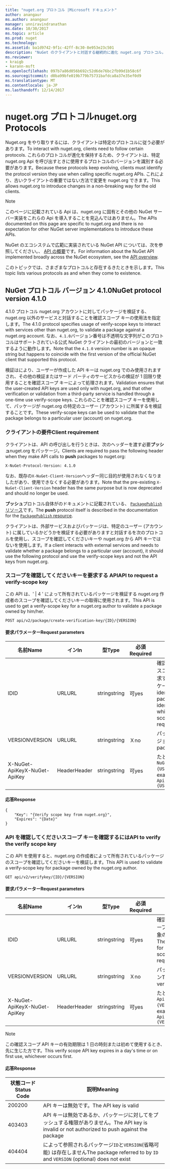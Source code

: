 ```yaml
---
title: "nuget.org プロトコル |Microsoft ドキュメント"
author: anangaur
ms.author: anangaur
manager: unniravindranathan
ms.date: 10/30/2017
ms.topic: article
ms.prod: nuget
ms.technology: 
ms.assetid: ba1d9742-9f1c-42ff-8c30-8e953e23c501
description: "NuGet のクライアントと対話する継続的に進化 nuget.org プロトコル。"
ms.reviewer:
- kraigb
- karann-msft
ms.openlocfilehash: 097b7a86d056b692c52d6de76bc2fb99d1b58c6f
ms.sourcegitcommit: d0ba99bfe019b779b75731bafdca8a37e35ef0d9
ms.translationtype: MT
ms.contentlocale: ja-JP
ms.lasthandoff: 12/14/2017
---
```

# <a name="nugetorg-protocols"></a><span data-ttu-id="a3cac-103">nuget.org プロトコル</span><span class="sxs-lookup"><span data-stu-id="a3cac-103">nuget.org Protocols</span></span>

<span data-ttu-id="a3cac-104">Nuget.org をやり取りするには、クライアントは特定のプロトコルに従う必要があります。</span><span class="sxs-lookup"><span data-stu-id="a3cac-104">To interact with nuget.org, clients need to follow certain protocols.</span></span> <span data-ttu-id="a3cac-105">これらのプロトコルが進化を保持するため、クライアントは、特定 nuget.org Api を呼び出すときに使用するプロトコルのバージョンを識別する必要があります。</span><span class="sxs-lookup"><span data-stu-id="a3cac-105">Because these protocols keep evolving, clients must identify the protocol version they use when calling specific nuget.org APIs.</span></span> <span data-ttu-id="a3cac-106">これにより、古いクライアントの重要ではない方法で変更を nuget.org できます。</span><span class="sxs-lookup"><span data-stu-id="a3cac-106">This allows nuget.org to introduce changes in a non-breaking way for the old clients.</span></span>

> [!Note]
> <span data-ttu-id="a3cac-107">このページに記載されている Api は、nuget.org に固有とその他の NuGet サーバー実装をこれらの Api を導入することを見込んではありません。</span><span class="sxs-lookup"><span data-stu-id="a3cac-107">The APIs documented on this page are specific to nuget.org and there is no expectation for other NuGet server implementations to introduce these APIs.</span></span> 

<span data-ttu-id="a3cac-108">NuGet のエコシステムで広範に実装されている NuGet API については、次を参照してください。、 [API の概要](overview.md)です。</span><span class="sxs-lookup"><span data-stu-id="a3cac-108">For information about the NuGet API implemented broadly across the NuGet ecosystem, see the [API overview](overview.md).</span></span>

<span data-ttu-id="a3cac-109">このトピックでは、さまざまなプロトコルと存在するきたときを示します。</span><span class="sxs-lookup"><span data-stu-id="a3cac-109">This topic lists various protocols as and when they come to existence.</span></span>

## <a name="nuget-protocol-version-410"></a><span data-ttu-id="a3cac-110">NuGet プロトコル バージョン 4.1.0</span><span class="sxs-lookup"><span data-stu-id="a3cac-110">NuGet protocol version 4.1.0</span></span>

<span data-ttu-id="a3cac-111">4.1.0 プロトコル nuget.org アカウントに対してパッケージを検証する、nuget.org 以外のサービスと対話することを確認スコープ キーの使用法を指定します。</span><span class="sxs-lookup"><span data-stu-id="a3cac-111">The 4.1.0 protocol specifies usage of verify-scope keys to interact with services other than nuget.org, to validate a package against a nuget.org account.</span></span> <span data-ttu-id="a3cac-112">なお、`4.1.0`バージョン番号は不透明な文字列がこのプロトコルはサポートされている公式 NuGet クライアントの最初のバージョンと一致するように動作します。</span><span class="sxs-lookup"><span data-stu-id="a3cac-112">Note that the `4.1.0` version number is an opaque string but happens to coincide with the first version of the official NuGet client that supported this protocol.</span></span>

<span data-ttu-id="a3cac-113">検証はにより、ユーザーが作成した API キーは nuget.org でのみ使用されますされ、その他の検証またはサード パーティのサービスからの検証が 1 回限り使用することを確認スコープ キーによって処理されます。</span><span class="sxs-lookup"><span data-stu-id="a3cac-113">Validation ensures that the user-created API keys are used only with nuget.org, and that other verification or validation from a third-party service is handled through a one-time use verify-scope keys.</span></span> <span data-ttu-id="a3cac-114">これらのことを確認スコープ キーを使用して、パッケージが nuget.org の特定のユーザー (アカウント) に所属するを検証することです。</span><span class="sxs-lookup"><span data-stu-id="a3cac-114">These verify-scope keys can be used to validate that the package belongs to a particular user (account) on nuget.org.</span></span>

### <a name="client-requirement"></a><span data-ttu-id="a3cac-115">クライアントの要件</span><span class="sxs-lookup"><span data-stu-id="a3cac-115">Client requirement</span></span>

<span data-ttu-id="a3cac-116">クライアントは、API の呼び出しを行うときは、次のヘッダーを渡す必要**プッシュ**nuget.org をパッケージ。</span><span class="sxs-lookup"><span data-stu-id="a3cac-116">Clients are required to pass the following header when they make API calls to **push** packages to nuget.org:</span></span>

```
X-NuGet-Protocol-Version: 4.1.0
```

<span data-ttu-id="a3cac-117">なお、既存の`X-NuGet-Client-Version`ヘッダー同じ目的が使用されなくなりましたがあり、使用できなくする必要があります。</span><span class="sxs-lookup"><span data-stu-id="a3cac-117">Note that the pre-existing `X-NuGet-Client-Version` header has the same purpose but is now deprecated and should no longer be used.</span></span>

<span data-ttu-id="a3cac-118">**プッシュ**プロトコル自体がのドキュメントに記載されている、 [ `PackagePublish`リソース](package-publish-resource.md)です。</span><span class="sxs-lookup"><span data-stu-id="a3cac-118">The **push** protocol itself is described in the documentation for the [`PackagePublish` resource](package-publish-resource.md).</span></span>

<span data-ttu-id="a3cac-119">クライアントは、外部サービスおよびパッケージは、特定のユーザー (アカウント) に属しているかどうかを検証する必要がありますと対話するを次のプロトコルを使用し、スコープを確認してくださいキーや nuget.org から API キーではないを使用します。</span><span class="sxs-lookup"><span data-stu-id="a3cac-119">If a client interacts with external services and needs to validate whether a package belongs to a particular user (account), it should use the following protocol and use the verify-scope keys and not the API keys from nuget.org.</span></span>

### <a name="api-to-request-a-verify-scope-key"></a><span data-ttu-id="a3cac-120">スコープを確認してくださいキーを要求する API</span><span class="sxs-lookup"><span data-stu-id="a3cac-120">API to request a verify-scope key</span></span>

<span data-ttu-id="a3cac-121">この API は、' | 4 ' によって所有されているパッケージを検証する nuget.org 作成者のスコープを確認してくださいキーの取得に使用されます。</span><span class="sxs-lookup"><span data-stu-id="a3cac-121">This API is used to get a verify-scope key for a nuget.org author to validate a package owned by him/her.</span></span>

```
POST api/v2/package/create-verification-key/{ID}/{VERSION}
```

#### <a name="request-parameters"></a><span data-ttu-id="a3cac-122">要求パラメーター</span><span class="sxs-lookup"><span data-stu-id="a3cac-122">Request parameters</span></span>

<span data-ttu-id="a3cac-123">名前</span><span class="sxs-lookup"><span data-stu-id="a3cac-123">Name</span></span>           | <span data-ttu-id="a3cac-124">イン</span><span class="sxs-lookup"><span data-stu-id="a3cac-124">In</span></span>     | <span data-ttu-id="a3cac-125">型</span><span class="sxs-lookup"><span data-stu-id="a3cac-125">Type</span></span>   | <span data-ttu-id="a3cac-126">必須</span><span class="sxs-lookup"><span data-stu-id="a3cac-126">Required</span></span> | <span data-ttu-id="a3cac-127">メモ</span><span class="sxs-lookup"><span data-stu-id="a3cac-127">Notes</span></span>
-------------- | ------ | ------ | -------- | -----
<span data-ttu-id="a3cac-128">ID</span><span class="sxs-lookup"><span data-stu-id="a3cac-128">ID</span></span>             | <span data-ttu-id="a3cac-129">URL</span><span class="sxs-lookup"><span data-stu-id="a3cac-129">URL</span></span>    | <span data-ttu-id="a3cac-130">string</span><span class="sxs-lookup"><span data-stu-id="a3cac-130">string</span></span> | <span data-ttu-id="a3cac-131">可</span><span class="sxs-lookup"><span data-stu-id="a3cac-131">yes</span></span>      | <span data-ttu-id="a3cac-132">確認してくださいスコープ キーを要求する対象のパッケージ identidier</span><span class="sxs-lookup"><span data-stu-id="a3cac-132">The package identidier for which the verify scope key is requested</span></span>
<span data-ttu-id="a3cac-133">VERSION</span><span class="sxs-lookup"><span data-stu-id="a3cac-133">VERSION</span></span>        | <span data-ttu-id="a3cac-134">URL</span><span class="sxs-lookup"><span data-stu-id="a3cac-134">URL</span></span>    | <span data-ttu-id="a3cac-135">string</span><span class="sxs-lookup"><span data-stu-id="a3cac-135">string</span></span> | <span data-ttu-id="a3cac-136">Ｘ</span><span class="sxs-lookup"><span data-stu-id="a3cac-136">no</span></span>       | <span data-ttu-id="a3cac-137">パッケージのバージョン</span><span class="sxs-lookup"><span data-stu-id="a3cac-137">The package version</span></span>
<span data-ttu-id="a3cac-138">X-NuGet-ApiKey</span><span class="sxs-lookup"><span data-stu-id="a3cac-138">X-NuGet-ApiKey</span></span> | <span data-ttu-id="a3cac-139">Header</span><span class="sxs-lookup"><span data-stu-id="a3cac-139">Header</span></span> | <span data-ttu-id="a3cac-140">string</span><span class="sxs-lookup"><span data-stu-id="a3cac-140">string</span></span> | <span data-ttu-id="a3cac-141">可</span><span class="sxs-lookup"><span data-stu-id="a3cac-141">yes</span></span>      | <span data-ttu-id="a3cac-142">たとえば、`X-NuGet-ApiKey: {USER_API_KEY}`</span><span class="sxs-lookup"><span data-stu-id="a3cac-142">For example, `X-NuGet-ApiKey: {USER_API_KEY}`</span></span>

#### <a name="response"></a><span data-ttu-id="a3cac-143">応答</span><span class="sxs-lookup"><span data-stu-id="a3cac-143">Response</span></span>

```
{
    "Key": "{Verify scope key from nuget.org}",
    "Expires": "{Date}"
}
```

### <a name="api-to-verify-the-verify-scope-key"></a><span data-ttu-id="a3cac-144">API を確認してくださいスコープ キーを確認するには</span><span class="sxs-lookup"><span data-stu-id="a3cac-144">API to verify the verify scope key</span></span>

<span data-ttu-id="a3cac-145">この API を使用すると、nuget.org の作成者によって所有されているパッケージのスコープを確認してくださいキーを検証します。</span><span class="sxs-lookup"><span data-stu-id="a3cac-145">This API is used to validate a verify-scope key for package owned by the nuget.org author.</span></span>

```
GET api/v2/verifykey/{ID}/{VERSION}
```

#### <a name="request-parameters"></a><span data-ttu-id="a3cac-146">要求パラメーター</span><span class="sxs-lookup"><span data-stu-id="a3cac-146">Request parameters</span></span>

<span data-ttu-id="a3cac-147">名前</span><span class="sxs-lookup"><span data-stu-id="a3cac-147">Name</span></span>           | <span data-ttu-id="a3cac-148">イン</span><span class="sxs-lookup"><span data-stu-id="a3cac-148">In</span></span>     | <span data-ttu-id="a3cac-149">型</span><span class="sxs-lookup"><span data-stu-id="a3cac-149">Type</span></span>   | <span data-ttu-id="a3cac-150">必須</span><span class="sxs-lookup"><span data-stu-id="a3cac-150">Required</span></span> | <span data-ttu-id="a3cac-151">メモ</span><span class="sxs-lookup"><span data-stu-id="a3cac-151">Notes</span></span>
-------------  | ------ | ------ | -------- | -----
<span data-ttu-id="a3cac-152">ID</span><span class="sxs-lookup"><span data-stu-id="a3cac-152">ID</span></span>             | <span data-ttu-id="a3cac-153">URL</span><span class="sxs-lookup"><span data-stu-id="a3cac-153">URL</span></span>    | <span data-ttu-id="a3cac-154">string</span><span class="sxs-lookup"><span data-stu-id="a3cac-154">string</span></span> | <span data-ttu-id="a3cac-155">可</span><span class="sxs-lookup"><span data-stu-id="a3cac-155">yes</span></span>      | <span data-ttu-id="a3cac-156">確認してくださいスコープ キーを要求する対象のパッケージ識別子</span><span class="sxs-lookup"><span data-stu-id="a3cac-156">The package identifier for which the verify scope key is requested</span></span>
<span data-ttu-id="a3cac-157">VERSION</span><span class="sxs-lookup"><span data-stu-id="a3cac-157">VERSION</span></span>        | <span data-ttu-id="a3cac-158">URL</span><span class="sxs-lookup"><span data-stu-id="a3cac-158">URL</span></span>    | <span data-ttu-id="a3cac-159">string</span><span class="sxs-lookup"><span data-stu-id="a3cac-159">string</span></span> | <span data-ttu-id="a3cac-160">Ｘ</span><span class="sxs-lookup"><span data-stu-id="a3cac-160">no</span></span>       | <span data-ttu-id="a3cac-161">パッケージのバージョン</span><span class="sxs-lookup"><span data-stu-id="a3cac-161">The package version</span></span>
<span data-ttu-id="a3cac-162">X-NuGet-ApiKey</span><span class="sxs-lookup"><span data-stu-id="a3cac-162">X-NuGet-ApiKey</span></span> | <span data-ttu-id="a3cac-163">Header</span><span class="sxs-lookup"><span data-stu-id="a3cac-163">Header</span></span> | <span data-ttu-id="a3cac-164">string</span><span class="sxs-lookup"><span data-stu-id="a3cac-164">string</span></span> | <span data-ttu-id="a3cac-165">可</span><span class="sxs-lookup"><span data-stu-id="a3cac-165">yes</span></span>      | <span data-ttu-id="a3cac-166">たとえば、`X-NuGet-ApiKey: {VERIFY_SCOPE_KEY}`</span><span class="sxs-lookup"><span data-stu-id="a3cac-166">For example, `X-NuGet-ApiKey: {VERIFY_SCOPE_KEY}`</span></span>

> [!Note]
> <span data-ttu-id="a3cac-167">この確認スコープ API キーの有効期限は 1 日の時刻または初めて使用するとき、先に生じた方です。</span><span class="sxs-lookup"><span data-stu-id="a3cac-167">This verify scope API key expires in a day's time or on first use, whichever occurs first.</span></span>

#### <a name="response"></a><span data-ttu-id="a3cac-168">応答</span><span class="sxs-lookup"><span data-stu-id="a3cac-168">Response</span></span>

<span data-ttu-id="a3cac-169">状態コード</span><span class="sxs-lookup"><span data-stu-id="a3cac-169">Status Code</span></span> | <span data-ttu-id="a3cac-170">説明</span><span class="sxs-lookup"><span data-stu-id="a3cac-170">Meaning</span></span>
----------- | -------
<span data-ttu-id="a3cac-171">200</span><span class="sxs-lookup"><span data-stu-id="a3cac-171">200</span></span>         | <span data-ttu-id="a3cac-172">API キーは無効です。</span><span class="sxs-lookup"><span data-stu-id="a3cac-172">The API key is valid</span></span>
<span data-ttu-id="a3cac-173">403</span><span class="sxs-lookup"><span data-stu-id="a3cac-173">403</span></span>         | <span data-ttu-id="a3cac-174">API キーは無効であるか、パッケージに対してをプッシュする権限がありません。</span><span class="sxs-lookup"><span data-stu-id="a3cac-174">The API key is invalid or not authorized to push against the package</span></span>
<span data-ttu-id="a3cac-175">404</span><span class="sxs-lookup"><span data-stu-id="a3cac-175">404</span></span>         | <span data-ttu-id="a3cac-176">によって参照されるパッケージ`ID`と`VERSION`(省略可能) は存在しません</span><span class="sxs-lookup"><span data-stu-id="a3cac-176">The package referred to by `ID` and `VERSION` (optional) does not exist</span></span>
